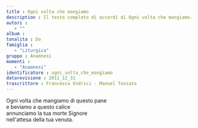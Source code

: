 ```yaml
--- 
title : Ogni volta che mangiamo
description : Il testo completo di accordi di Ogni volta che mangiamo. Inseriscila nel tuo canzoniere!
autori : 
   - ""
album : 
tonalita : Do
famiglia : 
   - "Liturgica"
gruppo : Anamnesi
momenti : 
   - "Anamnesi"
identificatore : ogni_volta_che_mangiamo
datarevisione : 2011_12_31
trascrittore : Francesco Endrici - Manuel Toniato
--- 
```




Ogni volta che mangiamo di questo pane  
e beviamo a questo calice  
annunciamo la tua morte Signore  
nell'attesa della tua venuta.


